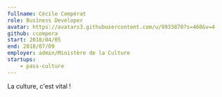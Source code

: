 ```yaml
---
fullname: Cécile Compérat
role: Business Developer
avatar: https://avatars3.githubusercontent.com/u/9933870?s=460&v=4
github: ccompera
start: 2018/04/05
end: 2018/07/09
employer: admin/Ministère de la Culture
startups:
    - pass-culture
---
```

La culture, c'est vital !
